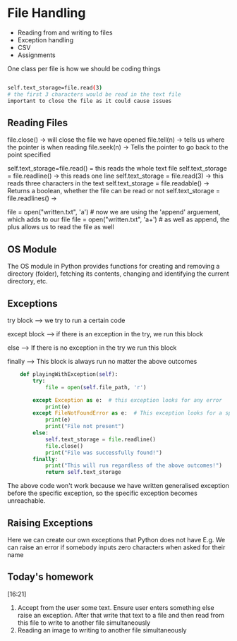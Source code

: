 # File Handling

- Reading from and writing to files
- Exception handling
- CSV
- Assignments

One class per file is how we should be coding things


```bash

self.text_storage=file.read(3)
# the first 3 characters would be read in the text file    
important to close the file as it could cause issues
```

## Reading Files

file.close() -> will close the file we have opened
file.tell(n) -> tells us where the pointer is when reading
file.seek(n) -> Tells the pointer to go back to the point specified

self.text_storage=file.read() = this reads the whole text file
self.text_storage = file.readline() -> this reads one line
self.text_storage = file.read(3) -> this reads three characters in the text
self.text_storage = file.readable() -> Returns a boolean, whether the file can be read or not
self.text_storage = file.readlines() -> 


file = open("written.txt", 'a') # now we are using the 'append' arguement, which adds to our file
file = open("written.txt", 'a+') # as well as append, the plus allows us to read the file as well


## OS Module
The OS module in Python provides functions for creating and removing a directory (folder), 
fetching its contents, changing and identifying the current directory, etc.

## Exceptions

try block --> we try to run a certain code

except block --> if there is an exception in the try, we run this block

else --> If there is no exception in the try we run this block

finally --> This block is always run no matter the above outcomes

```python
    def playingWithException(self):
        try:
            file = open(self.file_path, 'r')

        except Exception as e:  # this exception looks for any error
            print(e)
        except FileNotFoundError as e:  # This exception looks for a specific error
            print(e)
            print("File not present")
        else:
            self.text_storage = file.readline()
            file.close()
            print("File was successfully found!")
        finally:
            print("This will run regardless of the above outcomes!")
            return self.text_storage
```
The above code won't work because we have written generalised
exception before the specific exception, so the specific exception
becomes unreachable.

## Raising Exceptions

Here we can create our own exceptions that Python does not have
E.g. We can raise an error if somebody inputs zero characters when asked for their name


## Today's homework

[16:21]
1. Accept from the user some text. Ensure user enters something else raise an exception.
After that write that text to a file and then read from this file to  write to another file simultaneously
2. Reading an image to  writing to another file simultaneously


